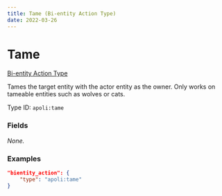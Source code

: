 ```yaml
---
title: Tame (Bi-entity Action Type)
date: 2022-03-26
---
```


# Tame

[Bi-entity Action Type](../bientity_action_types.md)

Tames the target entity with the actor entity as the owner. Only works on tameable entities such as wolves or cats.

Type ID: `apoli:tame`

### Fields

_None._

### Examples

```json
"bientity_action": {
    "type": "apoli:tame"
}
```
